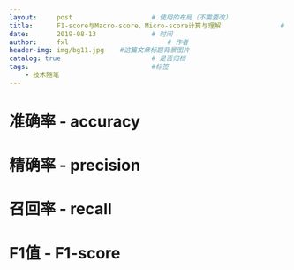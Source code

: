 ```yaml
---
layout:     post   				    # 使用的布局（不需要改）
title:      F1-score与Macro-score、Micro-score计算与理解 				# 标题
date:       2019-08-13 				# 时间
author:     fxl 						# 作者
header-img: img/bg11.jpg 	#这篇文章标题背景图片
catalog: true 						# 是否归档
tags:								#标签
    - 技术随笔
---
```


<script type="text/javascript" src="http://cdn.mathjax.org/mathjax/latest/MathJax.js?config=default"></script>
# **准确率 - accuracy**

# **精确率 - precision**

# **召回率 - recall**

# **F1值 - F1-score**
